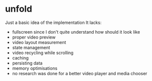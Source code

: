 # unfold

Just a basic idea of the implementation
It lacks:
* fullscreen since I don't quite understand how should it look like
* proper video preview
* video layout measurement
* state management
* video recycling while scrolling
* caching
* persisting data
* memory optimisations
* no research was done for a better video player and media chooser
